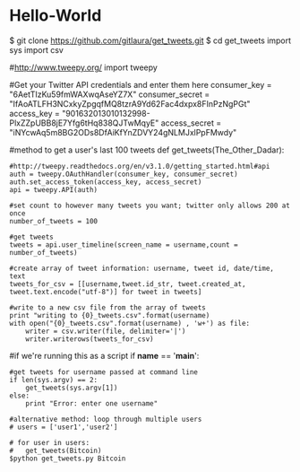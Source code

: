 # Hello-World
$ git clone https://github.com/gitlaura/get_tweets.git
$ cd get_tweets
import sys
import csv

#http://www.tweepy.org/
import tweepy

#Get your Twitter API credentials and enter them here
consumer_key = "6AetTIzKu59fmWAXwqAseYZ7X"
consumer_secret = "IfAoATLFH3NCxkyZpgqfMQ8tzrA9Yd62Fac4dxpx8FInPzNgPGt"
access_key = "901632013010132998-PlxZZpUBB8jE7Yfg6tHq838QJTwMqyE"
access_secret = "iNYcwAq5m8BG2ODs8DfAiKfYnZDVY24gNLMJxlPpFMwdy"

#method to get a user's last 100 tweets
def get_tweets(The_Other_Dadar):

	#http://tweepy.readthedocs.org/en/v3.1.0/getting_started.html#api
	auth = tweepy.OAuthHandler(consumer_key, consumer_secret)
	auth.set_access_token(access_key, access_secret)
	api = tweepy.API(auth)

	#set count to however many tweets you want; twitter only allows 200 at once
	number_of_tweets = 100

	#get tweets
	tweets = api.user_timeline(screen_name = username,count = number_of_tweets)

	#create array of tweet information: username, tweet id, date/time, text
	tweets_for_csv = [[username,tweet.id_str, tweet.created_at, tweet.text.encode("utf-8")] for tweet in tweets]

	#write to a new csv file from the array of tweets
	print "writing to {0}_tweets.csv".format(username)
	with open("{0}_tweets.csv".format(username) , 'w+') as file:
		writer = csv.writer(file, delimiter='|')
		writer.writerows(tweets_for_csv)


#if we're running this as a script
if __name__ == '__main__':

    #get tweets for username passed at command line
    if len(sys.argv) == 2:
        get_tweets(sys.argv[1])
    else:
        print "Error: enter one username"

    #alternative method: loop through multiple users
	# users = ['user1','user2']

	# for user in users:
	# 	get_tweets(Bitcoin)
	$python get_tweets.py Bitcoin
